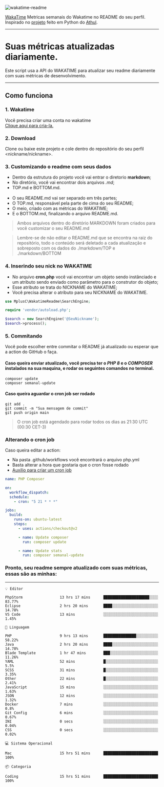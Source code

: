 ![wakatime-readme](https://socialify.git.ci/bymatheus/wakatime-readme/image?description=1&descriptionEditable=M%C3%A9tricas%20semanais%20do%20Wakatime%20no%20seu%20README%20de%20perfil.&font=KoHo&forks=1&language=1&owner=1&pattern=Signal&stargazers=1&theme=Dark)

[WakaTime](https://wakatime.com) Metricas semanais do Wakatime no README do seu perfil. <br>
Inspirado no [projeto](https://github.com/athul/waka-readme) feito em Python do [Athul](https://github.com/athul).
___

# Suas métricas atualizadas diariamente.
Este script usa a API do WAKATIME para atualizar seu readme diariamente com suas métricas de desenvolvimento.

___

## Como funciona

### 1. Wakatime
Você precisa criar uma conta no wakatime <br>
[Clique aqui para cria-la.](https://wakatime.com) 

### 2. Download
Clone ou baixe este projeto e cole dentro do repositório do seu perfil <nickname/nickname>.

### 3. Customizando o readme com seus dados
- Dentro da estrutura do projeto você vai entrar o diretorio **markdown**;  
- No diretório, você vai encontrar dois arquivos *.md*;
- TOP.md e BOTTOM.md.
<br><br>
- O seu README.md vai ser separado em três partes; 
- O TOP.md, responsável pela parte de cima do seu README;
- O meio, criado com as métricas do WAKATIME;
- E o BOTTOM.md, finalizando o arquivo README.md.<br>

> Ambos arquivos dentro do diretório MARKDOWN foram criados para você customizar o seu README.md

> Lembre-se de não editar o README.md que se encontra na raiz do repositório, todo o conteúdo será deletado a cada atualização e sobreposto com os dados do ./markdown/TOP e ./markdown/BOTTOM

### 4. Inserindo seu nick no WAKATIME
- No arquivo **cron.php** você vai encontrar um objeto sendo instânciado e um atributo sendo enviado como parâmetro para o construtor do objeto;
- Esse atributo se trata do NICKNAME do WAKATIME;
- Você precisa alterar o atributo para seu NICKNAME do WAKATIME.

```php
use MplusC\WakatimeReadme\SearchEngine;

require 'vendor/autoload.php';

$search = new SearchEngine('@SeuNickname');
$search->process();
```

### 5. Commitando
Você pode escolher entre commitar o README já atualizado ou esperar que a action do GitHub o faça. <br>

#### Caso queira enviar atualizado, você precisa ter o *PHP 8* e o *COMPOSER* instalados na sua maquina, e rodar os seguintes comandos no terminal.
```composer
composer update
composer semanal-update 
```

#### Caso queira aguardar o cron job ser rodado 
```git 
git add .
git commit -m "Sua mensagem de commit"
git push origin main
```

>O cron job está agendado para rodar todos os dias as 21:30 UTC (00:30 CET-3) 

### Alterando o cron job
Caso queira editar a action:

- Na pasta .github/workflows você encontrará o arquivo php.yml
- Basta alterar a hora que gostaria que o cron fosse rodado
- [Auxilio para criar um cron job](https://crontab.guru)

```yml
name: PHP Composer

on:
  workflow_dispatch:
  schedule:
    - cron: "5 21 * * *"

jobs:
  build:
    runs-on: ubuntu-latest
    steps:
      - uses: actions/checkout@v2

      - name: Update composer
        run: composer update

      - name: Update stats
        run: composer semanal-update
```

### Pronto, seu readme sempre atualizado com suas métricas, essas são as minhas:

___
```text
💡 Editor

PhpStorm                 13 hrs 17 mins      █████████████████████░░░░     83.77%
Eclipse                  2 hrs 20 mins       ████░░░░░░░░░░░░░░░░░░░░░     14.78%
VS Code                  13 mins             ░░░░░░░░░░░░░░░░░░░░░░░░░      1.45%
```
```text
💬 Linguagem

PHP                      9 hrs 13 mins       ███████████████░░░░░░░░░░     58.22%
Java                     2 hrs 20 mins       ████░░░░░░░░░░░░░░░░░░░░░     14.78%
Blade Template           1 hr 47 mins        ███░░░░░░░░░░░░░░░░░░░░░░     11.26%
YAML                     52 mins             █░░░░░░░░░░░░░░░░░░░░░░░░       5.5%
SCSS                     31 mins             █░░░░░░░░░░░░░░░░░░░░░░░░      3.35%
Other                    22 mins             █░░░░░░░░░░░░░░░░░░░░░░░░      2.41%
JavaScript               15 mins             ░░░░░░░░░░░░░░░░░░░░░░░░░      1.63%
JSON                     12 mins             ░░░░░░░░░░░░░░░░░░░░░░░░░      1.32%
Docker                   7 mins              ░░░░░░░░░░░░░░░░░░░░░░░░░       0.8%
Git Config               6 mins              ░░░░░░░░░░░░░░░░░░░░░░░░░      0.67%
INI                      0 secs              ░░░░░░░░░░░░░░░░░░░░░░░░░      0.04%
CSS                      0 secs              ░░░░░░░░░░░░░░░░░░░░░░░░░      0.02%
```
```text
💻 Sistema Operacional

Mac                      15 hrs 51 mins      █████████████████████████       100%
```
```text
📦 Categoria

Coding                   15 hrs 51 mins      █████████████████████████       100%
```
